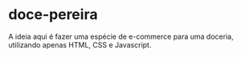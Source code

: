 # doce-pereira

A ideia aqui é fazer uma espécie de e-commerce para uma doceria, utilizando apenas HTML, CSS e Javascript.